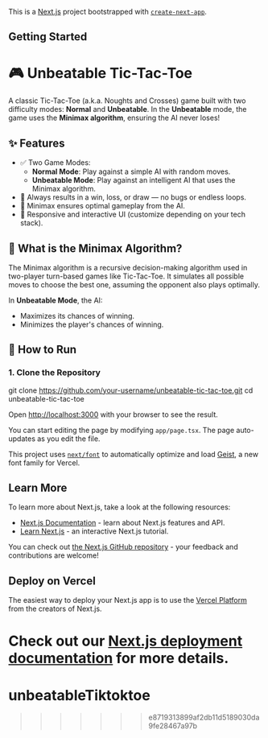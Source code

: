 
This is a [Next.js](https://nextjs.org) project bootstrapped with [`create-next-app`](https://nextjs.org/docs/app/api-reference/cli/create-next-app).

## Getting Started

# 🎮 Unbeatable Tic-Tac-Toe

A classic Tic-Tac-Toe (a.k.a. Noughts and Crosses) game built with two difficulty modes: **Normal** and **Unbeatable**. In the **Unbeatable** mode, the game uses the **Minimax algorithm**, ensuring the AI never loses!

## ✨ Features

- ✅ Two Game Modes:
  - **Normal Mode**: Play against a simple AI with random moves.
  - **Unbeatable Mode**: Play against an intelligent AI that uses the Minimax algorithm.
- 🎯 Always results in a win, loss, or draw — no bugs or endless loops.
- 🧠 Minimax ensures optimal gameplay from the AI.
- 📱 Responsive and interactive UI (customize depending on your tech stack).

## 🧠 What is the Minimax Algorithm?

The Minimax algorithm is a recursive decision-making algorithm used in two-player turn-based games like Tic-Tac-Toe. It simulates all possible moves to choose the best one, assuming the opponent also plays optimally.

In **Unbeatable Mode**, the AI:
- Maximizes its chances of winning.
- Minimizes the player's chances of winning.

## 🚀 How to Run

### 1. Clone the Repository

git clone https://github.com/your-username/unbeatable-tic-tac-toe.git
cd unbeatable-tic-tac-toe


Open [http://localhost:3000](http://localhost:3000) with your browser to see the result.

You can start editing the page by modifying `app/page.tsx`. The page auto-updates as you edit the file.

This project uses [`next/font`](https://nextjs.org/docs/app/building-your-application/optimizing/fonts) to automatically optimize and load [Geist](https://vercel.com/font), a new font family for Vercel.

## Learn More

To learn more about Next.js, take a look at the following resources:

- [Next.js Documentation](https://nextjs.org/docs) - learn about Next.js features and API.
- [Learn Next.js](https://nextjs.org/learn) - an interactive Next.js tutorial.

You can check out [the Next.js GitHub repository](https://github.com/vercel/next.js) - your feedback and contributions are welcome!

## Deploy on Vercel

The easiest way to deploy your Next.js app is to use the [Vercel Platform](https://vercel.com/new?utm_medium=default-template&filter=next.js&utm_source=create-next-app&utm_campaign=create-next-app-readme) from the creators of Next.js.

Check out our [Next.js deployment documentation](https://nextjs.org/docs/app/building-your-application/deploying) for more details.
=======
# unbeatableTiktoktoe
>>>>>>> e8719313899af2db11d5189030da9fe28467a97b
